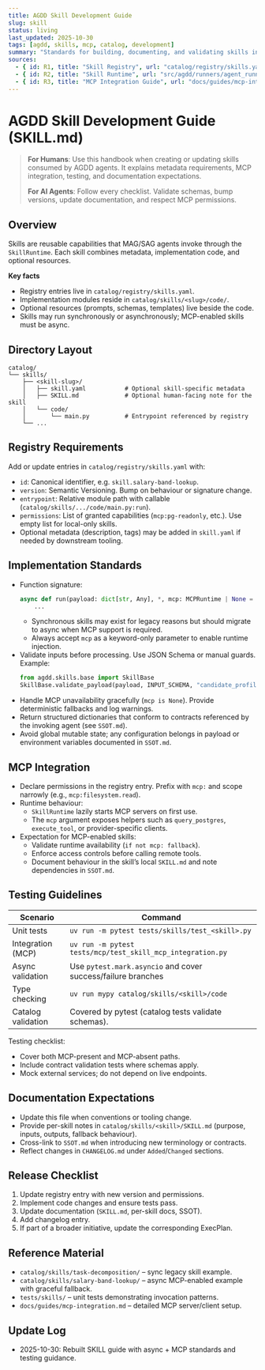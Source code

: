 ```yaml
---
title: AGDD Skill Development Guide
slug: skill
status: living
last_updated: 2025-10-30
tags: [agdd, skills, mcp, catalog, development]
summary: "Standards for building, documenting, and validating skills in the AG-Driven Development framework."
sources:
  - { id: R1, title: "Skill Registry", url: "catalog/registry/skills.yaml", accessed: "2025-10-30" }
  - { id: R2, title: "Skill Runtime", url: "src/agdd/runners/agent_runner.py", accessed: "2025-10-30" }
  - { id: R3, title: "MCP Integration Guide", url: "docs/guides/mcp-integration.md", accessed: "2025-10-30" }
---
```


# AGDD Skill Development Guide (SKILL.md)

> **For Humans**: Use this handbook when creating or updating skills consumed by AGDD agents. It explains metadata requirements, MCP integration, testing, and documentation expectations.
>
> **For AI Agents**: Follow every checklist. Validate schemas, bump versions, update documentation, and respect MCP permissions.

## Overview

Skills are reusable capabilities that MAG/SAG agents invoke through the `SkillRuntime`. Each skill combines metadata, implementation code, and optional resources.

**Key facts**
- Registry entries live in `catalog/registry/skills.yaml`.
- Implementation modules reside in `catalog/skills/<slug>/code/`.
- Optional resources (prompts, schemas, templates) live beside the code.
- Skills may run synchronously or asynchronously; MCP-enabled skills must be async.

## Directory Layout

```
catalog/
└── skills/
    ├── <skill-slug>/
    │   ├── skill.yaml           # Optional skill-specific metadata
    │   ├── SKILL.md             # Optional human-facing note for the skill
    │   └── code/
    │       └── main.py          # Entrypoint referenced by registry
    └── ...
```

## Registry Requirements

Add or update entries in `catalog/registry/skills.yaml` with:

- `id`: Canonical identifier, e.g. `skill.salary-band-lookup`.
- `version`: Semantic Versioning. Bump on behaviour or signature change.
- `entrypoint`: Relative module path with callable (`catalog/skills/.../code/main.py:run`).
- `permissions`: List of granted capabilities (`mcp:pg-readonly`, etc.). Use empty list for local-only skills.
- Optional metadata (description, tags) may be added in `skill.yaml` if needed by downstream tooling.

## Implementation Standards

- Function signature:
  ```python
  async def run(payload: dict[str, Any], *, mcp: MCPRuntime | None = None) -> dict[str, Any]:
      ...
  ```
  - Synchronous skills may exist for legacy reasons but should migrate to async when MCP support is required.
  - Always accept `mcp` as a keyword-only parameter to enable runtime injection.
- Validate inputs before processing. Use JSON Schema or manual guards. Example:
  ```python
  from agdd.skills.base import SkillBase
  SkillBase.validate_payload(payload, INPUT_SCHEMA, "candidate_profile")
  ```
- Handle MCP unavailability gracefully (`mcp is None`). Provide deterministic fallbacks and log warnings.
- Return structured dictionaries that conform to contracts referenced by the invoking agent (see `SSOT.md`).
- Avoid global mutable state; any configuration belongs in payload or environment variables documented in `SSOT.md`.

## MCP Integration

- Declare permissions in the registry entry. Prefix with `mcp:` and scope narrowly (e.g., `mcp:filesystem.read`).
- Runtime behaviour:
  - `SkillRuntime` lazily starts MCP servers on first use.
  - The `mcp` argument exposes helpers such as `query_postgres`, `execute_tool`, or provider-specific clients.
- Expectation for MCP-enabled skills:
  - Validate runtime availability (`if not mcp: fallback`).
  - Enforce access controls before calling remote tools.
  - Document behaviour in the skill’s local `SKILL.md` and note dependencies in `SSOT.md`.

## Testing Guidelines

| Scenario | Command |
|----------|---------|
| Unit tests | `uv run -m pytest tests/skills/test_<skill>.py` |
| Integration (MCP) | `uv run -m pytest tests/mcp/test_skill_mcp_integration.py` |
| Async validation | Use `pytest.mark.asyncio` and cover success/failure branches |
| Type checking | `uv run mypy catalog/skills/<skill>/code` |
| Catalog validation | Covered by pytest (catalog tests validate schemas). |

Testing checklist:
- Cover both MCP-present and MCP-absent paths.
- Include contract validation tests where schemas apply.
- Mock external services; do not depend on live endpoints.

## Documentation Expectations

- Update this file when conventions or tooling change.
- Provide per-skill notes in `catalog/skills/<skill>/SKILL.md` (purpose, inputs, outputs, fallback behaviour).
- Cross-link to `SSOT.md` when introducing new terminology or contracts.
- Reflect changes in `CHANGELOG.md` under `Added`/`Changed` sections.

## Release Checklist

1. Update registry entry with new version and permissions.
2. Implement code changes and ensure tests pass.
3. Update documentation (`SKILL.md`, per-skill docs, SSOT).
4. Add changelog entry.
5. If part of a broader initiative, update the corresponding ExecPlan.

## Reference Material

- `catalog/skills/task-decomposition/` – sync legacy skill example.
- `catalog/skills/salary-band-lookup/` – async MCP-enabled example with graceful fallback.
- `tests/skills/` – unit tests demonstrating invocation patterns.
- `docs/guides/mcp-integration.md` – detailed MCP server/client setup.

## Update Log

- 2025-10-30: Rebuilt SKILL guide with async + MCP standards and testing guidance.
